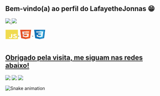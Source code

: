 ## Bem-vindo(a) ao perfil do LafayetheJonnas 😁

 <div>
  <a href="https://github.com/LafayetheJonnas">
  <img height="180em" src="https://github-readme-stats.vercel.app/api?username=LafayetheJonnas&show_icons=true&theme=tokyonight&include_all_commits=true&count_private=true"/>
  <img height="180em" src="https://github-readme-stats.vercel.app/api/top-langs/?username=LafayetheJonnas&layout=compact&langs_count=6&theme=tokyonight"/>
</div>
<div style="display: inline_block"><br>
  <img align="center" alt="Js" height="30" width="40" src="https://raw.githubusercontent.com/devicons/devicon/master/icons/javascript/javascript-plain.svg">
  <img align="center" alt="HTML" height="30" width="40" src="https://raw.githubusercontent.com/devicons/devicon/master/icons/html5/html5-original.svg">
  <img align="center" alt="CSS" height="30" width="40" src="https://raw.githubusercontent.com/devicons/devicon/master/icons/css3/css3-original.svg">
</div>
 
 <br>
 
  ## Obrigado pela visita, me siguam nas redes abaixo! ##
 
<div> 
  <a href="https://www.instagram.com/lafayethe.oficial/" target="_blank"><img src="https://img.shields.io/badge/-Instagram-%23E4405F?style=for-the-badge&logo=instagram&logoColor=white" target="_blank"></a>
 <a href="https://discord.com/channels/829093155810050120/829093155810050122" target="_blank"><img src="https://img.shields.io/badge/Discord-7289DA?style=for-the-badge&logo=discord&logoColor=white" target="_blank"></a> 
  <a href = "jonnas.lafayethe@gmail.com"><img src="https://img.shields.io/badge/-Gmail-%23333?style=for-the-badge&logo=gmail&logoColor=white" target="_blank"></a>
 
  ![Snake animation](https://github.com/LafayetheJonnas/LafayetheJonnas/blob/output/github-contribution-grid-snake.svg)

</div>
